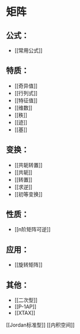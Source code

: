 # 矩阵

## 公式：
* [[常用公式]]

## 特质：
* [[奇异值]]
* [[行列式]]
* [[特征值]]
* [[维数]]
* [[秩]]
* [[迹]]
* [[基]]

## 变换：
* [[共轭转置]]
* [[共轭]]
* [[转置]]
* [[求逆]]
* [[初等变换]]

## 性质：
* [[n阶矩阵可逆]]

## 应用：
* [[旋转矩阵]]

## 其他：
* [[二次型]]
* [[P-1AP]]
* [[XTAX]]

[[Jordan标准型]]
[[内积空间]]